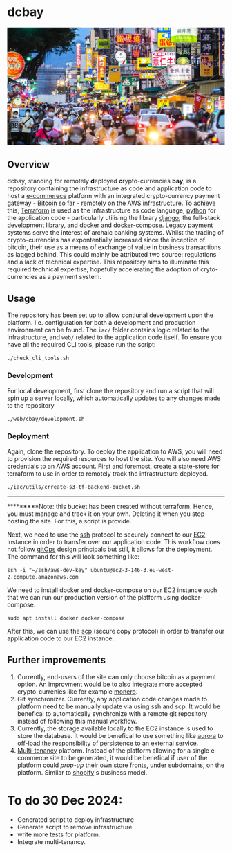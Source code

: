 # dcbay 
![](img/dcbay.jpg "markets")

## Overview
dcbay, standing for remotely **d**eployed ***c***rypto-currencies **bay**, is a repository containing  the infrastructure as code and application code to host a [e-commerece](https://en.wikipedia.org/wiki/E-commerce) platform  with an integrated crypto-currency payment gateway - [Bitcoin](https://bitcoin.org/en/) so far - remotely on the AWS infrastructure. To achieve this, [Terraform](https://www.terraform.io/) is used as the infrastructure as code language, [python](https://www.djangoproject.com/) for the application code - particularly utilising the library [django](https://www.djangoproject.com/); the full-stack development library, and [docker](https://www.docker.com/) and [docker-compose](https://docs.docker.com/compose/). Legacy payment systems serve the interest of archaic banking systems. Whilst the trading of crypto-currencies has expontentially increased since the inception of bitcoin, their use as a means of exchange of value in business transactions as lagged behind. This could mainly be attributed two source: regulations and a lack of technical expertise. This repository aims to illuminate this required technical expertise, hopefully accelerating the  adoption of cryto-currencies as a payment system.

## Usage 
The repository has been set up to allow contiunal development upon the platform. I.e. configuration for both a development and production environment can be found. The `iac/` folder contains logic related to the infrastructure, and `web/` related to the application code itself. To ensure you have all the required CLI tools, please run the script:
```
./check_cli_tools.sh
```

### Development 
For local development, first clone the repository and run a script that will spin up a server locally, which automatically updates to any changes made to the repository
```
./web/cbay/development.sh
```



### Deployment
Again, clone the repository. To deploy the application to AWS, you will need to provision the required resources to host the site. You will also need AWS credentials to an AWS account. First and foremost, create a [state-store](https://developer.hashicorp.com/terraform/language/state/backends) for terraform to use in order to remotely track the infrastructure deployed. 

```
./iac/utils/crreate-s3-tf-backend-bucket.sh 
```
******
*********Note: this bucket has been created without terraform. Hence, you must manage and track it on your own. Deleting it when you stop hosting the site. For this, a script is provide. 


Next, we need to use the [ssh](https://en.wikipedia.org/wiki/Secure_Shell) protocol to securely connect to our [EC2](https://aws.amazon.com/ec2/) instance in order to transfer over our application code. This workflow does not follow [gitOps](https://about.gitlab.com/topics/gitops/) design principals but still, it allows for the deployment. The command for this will look something like:
```
ssh -i "~/ssh/aws-dev-key" ubuntu@ec2-3-146-3.eu-west-2.compute.amazonaws.com 
```
We need to install docker and docker-compose on our EC2 instance such that we can run our production version of the platform using docker-compose. 
```
sudo apt install docker docker-compose 
```

After this, we can use the [scp](https://en.wikipedia.org/wiki/Secure_copy_protocol) (secure copy protocol) in order to transfer our application code to our EC2 instance. 



## Further improvements 
1) Currently, end-users of the site can only choose bitcoin as a payment option. An improvment would be to also integrate more accepted crypto-currenies like for example [monero](https://www.getmonero.org/). 
2) Git synchronizer. Currently, any application code changes made to platform need to be manually update via using ssh and scp. It would be benefical to automatically synchronize with a remote git repository instead of following this manual workflow. 
3) Currently, the storage available locally to the EC2 instance is used to store the database. It would be benefical to use something like [aurora](https://docs.aws.amazon.com/AmazonRDS/latest/AuroraUserGuide/CHAP_AuroraOverview.html) to off-load the responsibility of persistence to an external service. 
4) [Multi-tenancy](https://en.wikipedia.org/wiki/Multitenancy) platform. Instead of the platform allowing for a single e-commerce site to be generated, it would be benefical if user of the platform could *prop-up* their own store fronts, under subdomains,  on the platform. Similar to [shopify](https://www.shopify.com/uk)'s business model.

# To do 30 Dec 2024:
- Generated script to deploy infrastructure 
- Generate script to remove infrastructure 
- write more tests for platform. 
- Integrate multi-tenancy. 


